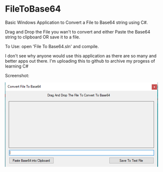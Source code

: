 # FileToBase64
Basic Windows Application to Convert a File to Base64 string using C#.

Drag and Drop the File you wan't to convert and either Paste the Base64 string to clipboard OR save it to a file.

To Use: open 'File To Base64.sln' and compile.


I don't see why anyone would use this application as there are so many and better apps out there. 
I'm uploading this to github to archive my progess of learning C#

Screenshot:


![Alt text](/justascreenshot.png?raw=true "Screenshot")
